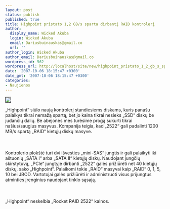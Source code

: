 ```yaml
---
layout: post
status: publish
published: true
title: Highpoint pristato 1,2 GB/s sparta dirbantį RAID kontrolerį
author:
  display_name: Wicked Akuba
  login: Wicked Akuba
  email: Dariusbuinauskas@gmail.co
  url: ''
author_login: Wicked Akuba
author_email: Dariusbuinauskas@gmail.co
wordpress_id: 562
wordpress_url: http://localhost/site/new/highpoint_pristato_1_2_gb_s_sparta_dirbanti_raid_kontroleri/
date: '2007-10-06 18:15:47 +0300'
date_gmt: '2007-10-06 18:15:47 +0300'
categories:
- Naujienos
---
```

<div class="imgright"><img src="http://www.ipix.lt/out.php/i258839_rocketraid425.jpg" border="1"></div>
<p>„Highpoint“ siūlo naują kontrolerį standiesiems diskams, kuris panašu palaikys tikrai nemažą spartą, bet jo kaina tikrai nesieks „SSD“ diskų be judančių dalių. Be abejonės mes turėsime progą sukurti tikrai našius/saugius masyvus. Kompanija teigia, kad „2522“ gali padalinti 1200 MB/s spartą „RAID“ kietųjų diskų masyve.<br />
<br><br />
<br>Kontrolerio plokštė turi dvi išvesties „mini-SAS“ jungtis ir gali palaikyti iki aštuonių „SATA I“ arba „SATA II“ kietųjų diskų. Naudojant jungčių skirstytuvą, „PCIe“ jungtyje dirbanti „2522“ galės prižiūrėti net 40 kietųjų diskų, sako „Highpoint“. Palaikomi tokie „RAID“ masyvai kaip „RAID“ 0, 1, 5, 10 bei JBOD. Vartotojai galės prižiūrėti ir administruoti visus prijungtus atminties įrenginius naudojant tinklo sąsają.<br />
<br><br />
<br>„Highpoint“ neskelbia „Rocket RAID 2522“ kainos.<br />
<br></p>
